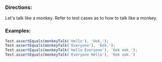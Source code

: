 ### Directions:

Let's talk like a monkey. Refer to test cases as to how to talk like a monkey.

### Examples:

```javascript
Test.assertEquals(monkeyTalk('Hello'), 'Ook.');
Test.assertEquals(monkeyTalk('Everyone'), 'Eek.');
Test.assertEquals(monkeyTalk('Hello Everyone'), 'Ook eek.');
Test.assertEquals(monkeyTalk('Everyone Hello'), 'Eek ook.')
```